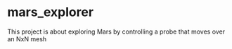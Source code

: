 # mars_explorer
This project is about exploring Mars by controlling a probe that moves over an NxN mesh
